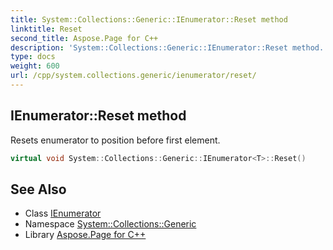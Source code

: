 ```yaml
---
title: System::Collections::Generic::IEnumerator::Reset method
linktitle: Reset
second_title: Aspose.Page for C++
description: 'System::Collections::Generic::IEnumerator::Reset method. Resets enumerator to position before first element in C++.'
type: docs
weight: 600
url: /cpp/system.collections.generic/ienumerator/reset/
---
```

## IEnumerator::Reset method


Resets enumerator to position before first element.

```cpp
virtual void System::Collections::Generic::IEnumerator<T>::Reset()
```

## See Also

* Class [IEnumerator](../)
* Namespace [System::Collections::Generic](../../)
* Library [Aspose.Page for C++](../../../)
